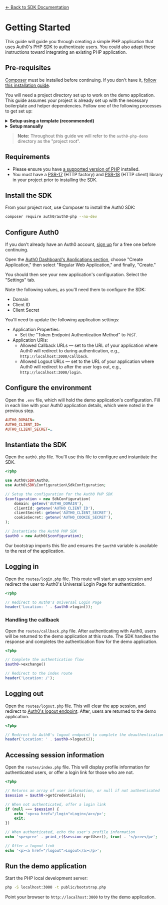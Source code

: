 [← Back to SDK Documentation](../README.md)

# Getting Started

This guide will guide you through creating a simple PHP application that uses Auth0's PHP SDK to authenticate users. You could also adapt these instructions toward integrating an existing PHP application.

## Pre-requisites

[Composer](https://getcomposer.org/) must be installed before continuing. If you don't have it, [follow this installation guide](https://getcomposer.org/doc/00-intro.md#installation-linux-unix-macos).

You will need a project directory set up to work on the demo application. This guide assumes your project is already set up with the necessary boilerplate and helper dependencies. Follow one of the following processes to get set up:

<details>
<summary><b>Setup using a template (recommended)</b></summary>

A skeleton application template is available that includes the necessary boilerplate and helper dependencies to get started.

```bash
composer require auth0/auth0-php:demo-skeleton auth0-php-demo
```

</details>

<details>
<summary><b>Setup manually</b></summary>

1. Create a directory called `auth0-php-demo` and open a shell in that directory.
2. Run `composer init` and follow the prompts to create a `composer.json` file.
3. Import a dotenv and routing library into the project to simplify the demo application:

   ```bash
   composer require vlucas/phpdotenv nikic/fast-route
   ```

4. Import a PSR-17 and PSR-18 library. Any implementations will work, but this guide will use these:

   ```bash
   composer require nyholm/psr7 kriswallsmith/buzz
   ```

5. Create the following file structure:

   ```
   .env
   auth0.php
   public/bootstrap.php
   routes/index.php
   routes/login.php
   routes/callback.php
   routes/logout.php
   ```

6. Paste the following into `bootstrap.php`:

   ```php
   <?php

   // Import the Composer autoloader
   require __DIR__ . '/vendor/autoload.php';

   // Load the .env environment file
   $dotenv = Dotenv\Dotenv::createImmutable(__DIR__);
   $dotenv->load();

   // Configure and instantiate the SDK
   require __DIR__ . '/../auth0.php';

   if (getenv('HTTP_HOST') !== 'localhost') {
        die('Please invoke this application from `localhost`.');
   }

   // Setup the routes for the application
   $dispatcher = FastRoute\simpleDispatcher(function(FastRoute\RouteCollector $r) {
       $r->addRoute('GET', '/', 'index');
       $r->addRoute('GET', '/login', 'login');
       $r->addRoute('GET', '/callback', 'callback');
       $r->addRoute('GET', '/logout', 'logout');
   });

   // Fetch method and URI of the incoming request
   $httpMethod = $_SERVER['REQUEST_METHOD'];
   $uri = $_SERVER['REQUEST_URI'];

   // Strip query string (?foo=bar) and decode URI
   if (false !== $pos = strpos($uri, '?')) {
       $uri = substr($uri, 0, $pos);
   }
   $uri = rawurldecode($uri);

   // Match the incoming request against the routes
   $routeInfo = $dispatcher->dispatch($httpMethod, $uri);
   switch ($routeInfo[0]) {
       case FastRoute\Dispatcher::NOT_FOUND:
           // ... 404 Not Found
           break;
       case FastRoute\Dispatcher::METHOD_NOT_ALLOWED:
           $allowedMethods = $routeInfo[1];
           // ... 405 Method Not Allowed
           break;
       case FastRoute\Dispatcher::FOUND:
           $handler = $routeInfo[1];
           $vars = $routeInfo[2];

           // Include the route's matching PHP file
           require __DIR__ . '/routes/' . $handler . '.php';
           break;
   }
   ```

7. Run the following command and make note of the returned string:

   ```bash
   openssl rand -hex 32
   ```

8. Paste the following into `.env`:

   ```
   AUTH0_DOMAIN=
   AUTH0_CLIENT_ID=
   AUTH0_CLIENT_SECRET=
   AUTH0_COOKIE_SECRET=
   ```

   Set `AUTH0_COOKIE_SECRET` to the string returned from the previous step.

</details>

> **Note:** Throughout this guide we will refer to the `auth0-php-demo` directory as the "project root".

## Requirements

- Please ensure you have [a supported version of PHP](../README.md#requirements) installed.
- You must have a [PSR-17](https://packagist.org/providers/psr/http-factory-implementation) (HTTP factory) and [PSR-18](https://packagist.org/providers/psr/http-client-implementation) (HTTP client) library in your project prior to installing the SDK.

## Install the SDK

From your project root, use Composer to install the Auth0 SDK:

```bash
composer require auth0/auth0-php --no-dev
```

## Configure Auth0

If you don't already have an Auth0 account, [sign up](https://auth0.com/signup) for a free one before continuing.

Open the [Auth0 Dashboard's Applications section](https://manage.auth0.com/#/applications), choose "Create Application," then select "Regular Web Application," and finally, "Create."

You should then see your new application's configuration. Select the "Settings" tab.

Note the following values, as you'll need them to configure the SDK:

- Domain
- Client ID
- Client Secret

You'll need to update the following application settings:

- Application Properties:
  - Set the "Token Endpoint Authentication Method" to `POST`.
- Application URIs:
  - Allowed Callback URLs — set to the URL of your application where Auth0 will redirect to during authentication, e.g., `http://localhost:3000/callback`.
  - Allowed Logout URLs — set to the URL of your application where Auth0 will redirect to after the user logs out, e.g., `http://localhost:3000/login`.

## Configure the environment

Open the `.env` file, which will hold the demo application's configuration. Fill in each line with your Auth0 application details, which were noted in the previous step.

```ini
AUTH0_DOMAIN=
AUTH0_CLIENT_ID=
AUTH0_CLIENT_SECRET=…
```

## Instantiate the SDK

Open the `auth0.php` file. You'll use this file to configure and instantiate the SDK.

```php
<?php

use Auth0\SDK\Auth0;
use Auth0\SDK\Configuration\SdkConfiguration;

// Setup the configuration for the Auth0 PHP SDK
$configuration = new SdkConfiguration(
    domain: getenv('AUTH0_DOMAIN'),
    clientId: getenv('AUTH0_CLIENT_ID'),
    clientSecret: getenv('AUTH0_CLIENT_SECRET'),
    cookieSecret: getenv('AUTH0_COOKIE_SECRET'),
);

// Instantiate the Auth0 PHP SDK
$auth0 = new Auth0($configuration);
```

Our bootstrap imports this file and ensures the `$auth0` variable is available to the rest of the application.

## Logging in

Open the `routes/login.php` file. This route will start an app session and redirect the user to Auth0's Universal Login Page for authentication.

```php
<?php

// Redirect to Auth0's Universal Login Page
header('Location: ' . $auth0->login());
```

### Handling the callback

Open the `routes/callback.php` file. After authenticating with Auth0, users will be returned to the demo application at this route. The SDK handles the response and completes the authentication flow for the demo application.

```php
<?php

// Complete the authentication flow
$auth0->exchange()

// Redirect to the index route
header('Location: /');
```

## Logging out

Open the `routes/logout.php` file. This will clear the app session, and redirect to [Auth0's logout endpoint](https://auth0.com/docs/authenticate/login/logout). After, users are returned to the demo application.

```php
<?php

// Redirect to Auth0's logout endpoint to complete the deauthentication
header('Location: ' . $auth0->logout());
```

## Accessing session information

Open the `routes/index.php` file. This will display profile information for authenticated users, or offer a login link for those who are not.

```php
<?php

// Returns an array of user information, or null if not authenticated
$session = $auth0->getCredentials();

// When not authenticated, offer a login link
if (null === $session) {
    echo '<p><a href="/login">Login</a></p>';
    exit;
})

// When authenticated, echo the user's profile information
echo '<p><pre>' . print_r($session->getUser(), true) . '</pre></p>';

// Offer a logout link
echo '<p><a href="/logout">Logout</a></p>';
```

## Run the demo application

Start the PHP local development server:

```bash
php -S localhost:3000 -t public/bootstrap.php
```

Point your browser to `http://localhost:3000` to try the demo application.
